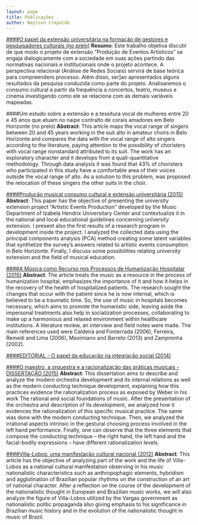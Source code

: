 ```yaml
---
layout: page
title: Publicações
author: Neylson Crepalde
---
```

[####O papel da extensão universitária na formação de gestores e pesquisadores culturais (no prelo)](http://neylsoncrepalde.wix.com/extensaopea#!quem-somos/uaytg)
**Resumo**: Este trabalho objetiva discutir de que modo o projeto de extensão “Produção de Eventos Artísticos” se engaja dialogicamente com a sociedade em suas ações partindo das normativas nacionais e institucionais onde o projeto acontece. A perspectiva relacional (Análise de Redes Sociais) servirá de base teórica para compreendero processo. Além disso, ser]ao apresentados alguns resultados da pesquisa conduzida como parte do projeto. Analisaremos o consumo cultural a partir da frequência a concertos, teatro, museus e cinema investigando como ele se relaciona com as demais variáveis mapeadas.



####Um estudo sobre a extensão e a tessitura vocal de mulheres entre 20 e 45 anos que atuam no naipe contralto de corais amadores em Belo Horizonte (no prelo)
**Abstract**: This article maps the vocal range of singers between 20 and 45 years working in the suit alto in amateur choirs in Belo Horizonte and compares the data with the vocal range of alto singers according to the literature, paying attention to the possibility of choristers with vocal range nonstandard attributed to its suit. The work has an exploratory character and it develops from a quali-quantitative methodology. Through data analysis it was found that 43% of choristers who participated in this study have a comfortable area of their voices outside the vocal range of alto. As a solution to this problem, was proposed the relocation of these singers the other suits in the choir.



[####Produção musical consumo cultural e extensão universitária (2015)](https://www.academia.edu/19892778/Musical_production_cultural_consumption_and_university_extension)
**Abstract**: This paper has the objective of presenting the university extension project “Artistic Events Production” developed by the Music Department of Izabela Hendrix Universitary Center and contextualize it in the national and local educational guidelines concerning university extension. I present also the first results of a research program in development inside the project. I analyzed the collected data using the principal components analysis (PCA) method creating some latent variables that synthetize the survey’s answers related to artistic events consumption in Belo Horizonte. Finally, I discuss some possibilities relating university extension and the field of musical education.



[####A Música como Recurso nos Processos de Humanização Hospitalar (2015)](https://www.academia.edu/13453135/A_M%C3%BAsica_Como_Recurso_nos_Processos_de_Humaniza%C3%A7%C3%A3o_Hospitalar)
**Abstract**: The article treats the music as a resource in the process of humanization hospital, emphasizes the importance of it and how it helps in the recovery of the health of hospitalized patients. The research sought the changes that occur with the patient since he is now internal, which is believed to be a traumatic time. So, the use of music in hospitals becomes necessary, which aims to promote the humanistic side, leaving aside the impersonal treatments also help in socialization processes, collaborating to make up a harmonious and relaxed environment within healthcare institutions. A literature review, an interview and field notes were made. The main references used were Caldeira and Fonterrada (2006), Ferreira, Remedi and Lima (2006), Maximiano and Barreto (2013) and Zampronha (2002).



[####EDITORIAL - O papel da educação na integração social (2014)](https://www.academia.edu/11415761/EDITORIAL_-_O_papel_da_educa%C3%A7%C3%A3o_na_integra%C3%A7%C3%A3o_social)



[####O maestro, a orquestra e a racionalização das práticas musicais - DISSERTAÇÃO (2015)](https://www.academia.edu/11012264/O_maestro_a_orquestra_e_a_racionaliza%C3%A7%C3%A3o_das_pr%C3%A1ticas_musicais)
**Abstract**: This dissertation aims to describe and analyze the modern orchestra development and its internal relations as well as the modern conducting technique development, explaining how this practices evidence the rationalization process as exposed by Weber in his work The rational and social foundations of music. After the presentation of the orchestra and description of its development, we analyzed how it evidences the rationalization of this specific musical practice. The same was done with the modern conducting technique. Then, we analyzed the irrational aspects intrinsic in the gestural choosing process involved in the left hand performance. Finally, one can observe that the three elements that compose the conducting technique – the right hand, the left hand and the facial-bodily expressions – have different rationalization levels.



[####Villa-Lobos: uma manifestação cultural nacional (2012)](https://www.academia.edu/3525478/Villa-Lobos_uma_manifesta%C3%A7%C3%A3o_cultural_nacional)
**Abstract**: This article has the objective of analyzing part of the work and the life of Villa-Lobos as a national cultural manifestation observing in his music nationalistic characteristics such as anthropophagic elements, hybridism and agglutination of Brazilian popular rhythms on the construction of an art of national character. After a reflection on the course of the development of the nationalistic thought in European and Brazilian music works, we will also analyze the figure of Villa-Lobos utilized by the Vargas government as nationalistic politic propaganda also giving emphasis to his significance in Brazilian music history and in the evolution of the nationalistic thought in music of Brazil.
